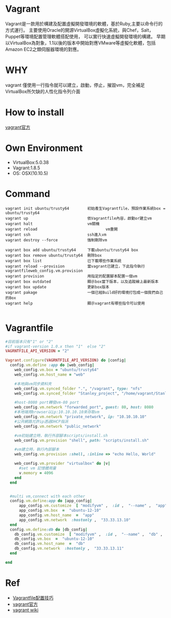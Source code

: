 Vagrant
====
Vagrant是一款用於構建及配置虛擬開發環境的軟體，基於Ruby,主要以命令行的方式運行。
主要使用Oracle的開源VirtualBox虛擬化系統，與Chef，Salt，Puppet等環境配置管理軟體搭配使用， 可以實行快速虛擬開發環境的構建。
早期以VirtualBox為對象，1.1以後的版本中開始對應VMware等虛擬化軟體，包括Amazon EC2之類伺服器環境的對應。


# WHY

vagrant 僅使用一行指令就可以建立，啟動，停止，摧毀vm，完全補足VirtualBox所欠缺的人性化指令列介面

# How to install
[vagrant官方](https://www.vagrantup.com/)

# Own Environment

* VirtualBox:5.0.38
* Vagrant:1.8.5
* OS: OSX(10.10.5)

# Command

```
vagrant init ubuntu/trusty64       	初始產生Vagrantfile，預設作業系統box = ubuntu/trusty64 
vagrant up                         	依Vagrantfile內容，啟動or建立vm
vagrant halt                       	vm關機
vagrant reload					   	        vm重開
vagrant ssh                        	ssh進入vm
vagrant destroy --force            	強制刪除vm

vagrant box add ubuntu/trusty64     下載ubuntu/trusty64 box
vagrant box remove ubuntu/trusty64  刪除box
vagrant box list					已下載哪些作業系統
vagrant reload --provision          當vagrant已建立，下此指令執行vagrantfileweb_config.vm.provision
vagrant provision					用指定的配置腳本配置一個vm
vagrant box outdated			    顯示box當下版本，以及追蹤線上最新版本
vagrant box update					更新box版本
vagrant pakage						一個已經Build好的環境打包成一個我們自己的Box
vagrant help						顯示vagrant有哪些指令可以使用


```


# Vagrantfile
```Ruby
#目前版本只有"1" or "2"
#if vagrant-version 1.0.x then "1"  else "2"
VAGRNTFILE_API_VERSION = "2"  

Vagrant.configure(VAGRNTFILE_API_VERSION) do |config|
  config.vm.define :app do |web_config|
    web_config.vm.box = "ubuntu/trusty64"
    web_config.vm.host_name = "web"

    #本地與vm同步資料夾
    web_config.vm.synced_folder ".", "/vagrant", type: "nfs"
    web_config.vm.synced_folder "Stanley_project", "/home/vagrant/Stanley_project", type: "nfs"

    #host-8080 port轉發vm-80 port
    web_config.vm.network "forwarded_port", guest: 80, host: 8080
    #本地端用browser以ip:10.10.10.10來存取vm
    web_config.vm.network "private_network", ip: "10.10.10.10"
    #公共網路允許ip透過DHCP指派
    web_config.vm.network "public_network"

    #vm初始建立時，執行外部腳本scripts/install.sh
    web_config.vm.provision "shell", path: "scripts/install.sh"

    #vm建立時，執行內部腳本
    web_config.vm.provision :shell, :inline => "echo Hello, World"

    web_config.vm.provider "virtualbox" do |v|
      #set vm 記憶體用量
      v.memory = 4096 
    end
  end


  #multi vm,connect with each other
  config.vm.define:app do |app_config| 
      app_config.vm.customize  [ "modifyvm" ,  :id ,  "--name" ,  "app" ,  "--memory" ,  "512" ] 
      app_config.vm.box  =  "ubuntu-12-10" 
      app_config.vm.host_name  =  "app" 
      app_config.vm.network  :hostonly ,  "33.33.13.10" 
  end 
  config.vm.define:db do |db_config| 
    db_config.vm.customize  [ "modifyvm" ,  :id ,  "--name" ,  "db" ,  "--memory" ,  "512" ] 
    db_config.vm.box  =  "ubuntu-12-10" 
    db_config.vm.host_name  =  "db" 
    db_config.vm.network  :hostonly ,  "33.33.13.11" 
  end

end

```

# Ref
* [Vagrantfile配置技巧](http://www.imike.me/2016/03/15/Vagrantfile%E9%85%8D%E7%BD%AE%E6%8A%80%E5%B7%A7/)
* [vagrant官方](https://www.vagrantup.com/)
* [vagrant wiki](https://zh.wikipedia.org/wiki/Vagrant)




